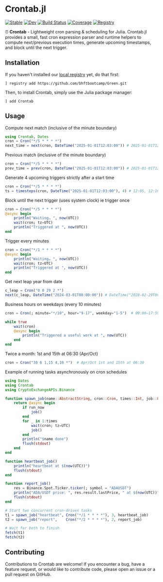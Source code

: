 # Crontab.jl

[![Stable](https://img.shields.io/badge/docs-stable-blue.svg)](https://bhftbootcamp.github.io/Crontab.jl/stable/)
[![Dev](https://img.shields.io/badge/docs-dev-blue.svg)](https://bhftbootcamp.github.io/Crontab.jl/dev/)
[![Build Status](https://github.com/bhftbootcamp/Crontab.jl/actions/workflows/Coverage.yml/badge.svg?branch=master)](https://github.com/bhftbootcamp/Crontab.jl/actions/workflows/Coverage.yml?query=branch%3Amaster)
[![Coverage](https://codecov.io/gh/bhftbootcamp/Crontab.jl/branch/master/graph/badge.svg)](https://codecov.io/gh/bhftbootcamp/Crontab.jl)
[![Registry](https://img.shields.io/badge/registry-Green-green)](https://github.com/bhftbootcamp/Green)

⏰ **Crontab** - Lightweight cron parsing & scheduling for Julia. Crontab.jl provides a small, fast cron expression parser and runtime helpers to compute next/previous execution times, generate upcoming timestamps, and block until the next trigger.

## Installation

If you haven't installed our [local registry](https://github.com/bhftbootcamp/Green) yet, do that first:
```
] registry add https://github.com/bhftbootcamp/Green.git
```

Then, to install Crontab, simply use the Julia package manager:
```
] add Crontab
```

## Usage

Compute next match (inclusive of the minute boundary)
```julia
using Crontab, Dates
cron = Cron("*/5 * * * *")
next_time = next(cron, DateTime("2025-01-01T12:03:00")) # 2025-01-01T12:05:00
```

Previous match (inclusive of the minute boundary)
```julia
cron = Cron("*/5 * * * *")
prev_time = prev(cron, DateTime("2025-01-01T12:03:00")) # 2025-01-01T12:00:00
```

Generate 4 upcoming triggers strictly after a start time
```julia
cron = Cron("*/5 * * * *")
ts = timesteps(cron, DateTime("2025-01-01T12:03:00"), 4) # 12:05, 12:10, 12:15, 12:20
```

Block until the next trigger (uses system clock) ie trigger once
```julia
cron = Cron("*/5 * * * *")
@async begin
    println("Waiting… ", now(UTC))
    wait(cron; tz=UTC)
    println("Triggered at ", now(UTC))
end
```

Trigger every minutes
```julia
cron = Cron("*/1 * * * *")
@async begin
    println("Waiting… ", now(UTC))
    wait(cron; tz=UTC)
    println("Triggered at ", now(UTC))
end
```

Get next leap year from date
```julia
c_leap = Cron("0 0 29 2 *")
next(c_leap, DateTime("2024-03-01T00:00:00")) # DateTime("2028-02-29T00:00:00")
```

Business hours on weekdays (every 10 minutes)
```julia
cron = Cron(; minute="*/10", hour="9-17", weekday="1-5")  # 09:00–17:59, Mon–Fri

while true
    wait(cron)
    @async begin
        println("Triggered a useful work at ", now(UTC))
    end
end
```

Twice a month: 1st and 15th at 06:30 (Apr/Oct)
```julia
cron = Cron("30 6 1,15 4,10 *")  # Apr/Oct 1st and 15th at 06:30
```

Example of running tasks asynchronously on cron schedules
```julia
using Dates
using Crontab
using CryptoExchangeAPIs.Binance

function spawn_job(name::AbstractString, cron::Cron, times::Int, job::Function; run_now::Bool=true)
    return @async begin
        if run_now
            job()
        end
        for _ in 1:times
            wait(cron; tz=UTC)
            job()
        end
        println("$name done")
        flush(stdout)
    end
end

function heartbeat_job()
    println("heartbeat at $(now(UTC))")
    flush(stdout)
end

function report_job()
    res = Binance.Spot.Ticker.ticker(; symbol = "ADAUSDT")
    println("ADA/USDT price: ", res.result.lastPrice, " at $(now(UTC))")
    flush(stdout)
end

# Start two concurrent cron-driven tasks
t1 = spawn_job("heartbeat", Cron("*/1 * * * *"), 3, heartbeat_job)
t2 = spawn_job("report",    Cron("*/2 * * * *"), 2, report_job)

# Wait for both to finish
fetch(t1)
fetch(t2)
```

## Contributing

Contributions to Crontab are welcome! If you encounter a bug, have a feature request, or would like to contribute code, please open an issue or a pull request on GitHub.

